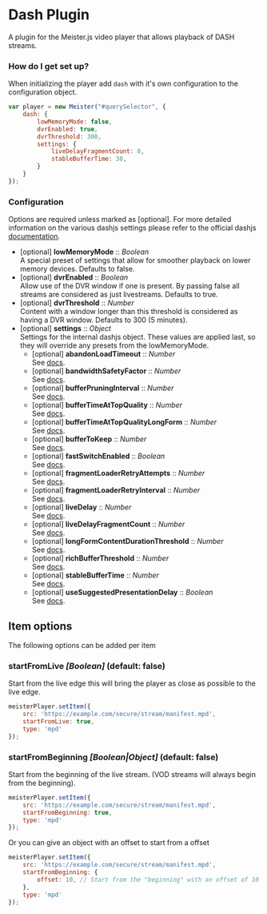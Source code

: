 # Dash Plugin #

A plugin for the Meister.js video player that allows playback of DASH streams.

### How do I get set up? ###

When initializing the player add `dash` with it's own configuration to the configuration object.

```JavaScript
var player = new Meister("#querySelector", {
    dash: {
        lowMemoryMode: false,
        dvrEnabled: true,
        dvrThreshold: 300,
        settings: {
            liveDelayFragmentCount: 8,
            stableBufferTime: 30,
        }
    }
});
```

### Configuration ###

Options are required unless marked as [optional]. For more detailed information on the various dashjs settings please refer to the official dashjs [documentation](http://cdn.dashjs.org/latest/jsdoc/module-MediaPlayer.html).

* [optional] **lowMemoryMode** :: *Boolean*  
    A special preset of settings that allow for smoother playback on lower memory devices. Defaults to false.
* [optional] **dvrEnabled** :: *Boolean*  
    Allow use of the DVR window if one is present. By passing false all streams are considered as just livestreams. Defaults to true.
* [optional] **dvrThreshold** :: *Number*  
    Content with a window longer than this threshold is considered as having a DVR window. Defaults to 300 (5 minutes).
* [optional] **settings** :: *Object*  
    Settings for the internal dashjs object. These values are applied last, so they will override any presets from the lowMemoryMode.
    * [optional] **abandonLoadTimeout** :: *Number*  
        See [docs](http://cdn.dashjs.org/latest/jsdoc/module-MediaPlayer.html#setAbandonLoadTimeout__anchor).
    * [optional] **bandwidthSafetyFactor** :: *Number*  
        See [docs](http://cdn.dashjs.org/latest/jsdoc/module-MediaPlayer.html#setBandwidthSafetyFactor__anchor).
    * [optional] **bufferPruningInterval** :: *Number*  
        See [docs](http://cdn.dashjs.org/latest/jsdoc/module-MediaPlayer.html#setBufferPruningInterval__anchor).
    * [optional] **bufferTimeAtTopQuality** :: *Number*  
        See [docs](http://cdn.dashjs.org/latest/jsdoc/module-MediaPlayer.html#setBufferTimeAtTopQuality__anchor).
    * [optional] **bufferTimeAtTopQualityLongForm** :: *Number*  
        See [docs](http://cdn.dashjs.org/latest/jsdoc/module-MediaPlayer.html#setBufferTimeAtTopQualityLongForm__anchor).
    * [optional] **bufferToKeep** :: *Number*  
        See [docs](http://cdn.dashjs.org/latest/jsdoc/module-MediaPlayer.html#setBufferToKeep__anchor).
    * [optional] **fastSwitchEnabled** :: *Boolean*  
        See [docs](http://cdn.dashjs.org/latest/jsdoc/module-MediaPlayer.html#setFastSwitchEnabled__anchor).
    * [optional] **fragmentLoaderRetryAttempts** :: *Number*  
        See [docs](http://cdn.dashjs.org/latest/jsdoc/module-MediaPlayer.html#setFragmentLoaderRetryAttempts__anchor).
    * [optional] **fragmentLoaderRetryInterval** :: *Number*  
        See [docs](http://cdn.dashjs.org/latest/jsdoc/module-MediaPlayer.html#setFragmentLoaderRetryInterval__anchor).
    * [optional] **liveDelay** :: *Number*  
        See [docs](http://cdn.dashjs.org/latest/jsdoc/module-MediaPlayer.html#setLiveDelay__anchor).
    * [optional] **liveDelayFragmentCount** :: *Number*  
        See [docs](http://cdn.dashjs.org/latest/jsdoc/module-MediaPlayer.html#setLiveDelayFragmentCount__anchor).
    * [optional] **longFormContentDurationThreshold** :: *Number*  
        See [docs](http://cdn.dashjs.org/latest/jsdoc/module-MediaPlayer.html#setLongFormContentDurationThreshold__anchor).
    * [optional] **richBufferThreshold** :: *Number*  
        See [docs](http://cdn.dashjs.org/latest/jsdoc/module-MediaPlayer.html#setRichBufferThreshold__anchor).
    * [optional] **stableBufferTime** :: *Number*  
        See [docs](http://cdn.dashjs.org/latest/jsdoc/module-MediaPlayer.html#setStableBufferTime__anchor).
    * [optional] **useSuggestedPresentationDelay** :: *Boolean*  
        See [docs](http://cdn.dashjs.org/latest/jsdoc/module-MediaPlayer.html#useSuggestedPresentationDelay__anchor).

Item options
------------

The following options can be added per item

### startFromLive *[Boolean]* (default: false) ###

Start from the live edge this will bring the player as close as possible to the live edge.

``` JavaScript
meisterPlayer.setItem({
    src: 'https://example.com/secure/stream/manifest.mpd',
    startFromLive: true,
    type: 'mpd'
});
```

### startFromBeginning *[Boolean|Object]* (default: false) ###

Start from the beginning of the live stream. (VOD streams will always begin from the beginning).

``` JavaScript
meisterPlayer.setItem({
    src: 'https://example.com/secure/stream/manifest.mpd',
    startFromBeginning: true,
    type: 'mpd'
});
```

Or you can give an object with an offset to start from a offset

``` JavaScript
meisterPlayer.setItem({
    src: 'https://example.com/secure/stream/manifest.mpd',
    startFromBeginning: {
        offset: 10, // Start from the "beginning" with an offset of 10 seconds
    },
    type: 'mpd'
});
```
